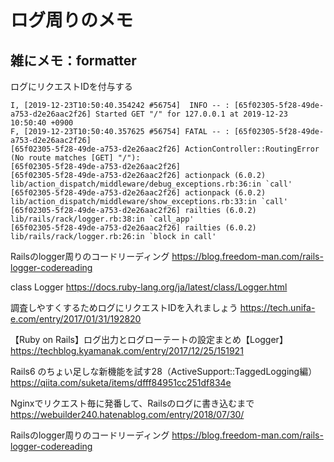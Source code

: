 # ログ周りのメモ

## 雑にメモ：formatter

ログにリクエストIDを付与する

```
I, [2019-12-23T10:50:40.354242 #56754]  INFO -- : [65f02305-5f28-49de-a753-d2e26aac2f26] Started GET "/" for 127.0.0.1 at 2019-12-23 10:50:40 +0900
F, [2019-12-23T10:50:40.357625 #56754] FATAL -- : [65f02305-5f28-49de-a753-d2e26aac2f26]   
[65f02305-5f28-49de-a753-d2e26aac2f26] ActionController::RoutingError (No route matches [GET] "/"):
[65f02305-5f28-49de-a753-d2e26aac2f26]   
[65f02305-5f28-49de-a753-d2e26aac2f26] actionpack (6.0.2) lib/action_dispatch/middleware/debug_exceptions.rb:36:in `call'
[65f02305-5f28-49de-a753-d2e26aac2f26] actionpack (6.0.2) lib/action_dispatch/middleware/show_exceptions.rb:33:in `call'
[65f02305-5f28-49de-a753-d2e26aac2f26] railties (6.0.2) lib/rails/rack/logger.rb:38:in `call_app'
[65f02305-5f28-49de-a753-d2e26aac2f26] railties (6.0.2) lib/rails/rack/logger.rb:26:in `block in call'
```

Railsのlogger周りのコードリーディング
https://blog.freedom-man.com/rails-logger-codereading

class Logger
https://docs.ruby-lang.org/ja/latest/class/Logger.html

調査しやすくするためログにリクエストIDを入れましょう
https://tech.unifa-e.com/entry/2017/01/31/192820

【Ruby on Rails】ログ出力とログローテートの設定まとめ【Logger】
https://techblog.kyamanak.com/entry/2017/12/25/151921

Rails6 のちょい足しな新機能を試す28（ActiveSupport::TaggedLogging編）
https://qiita.com/suketa/items/dfff84951cc251df834e

Nginxでリクエスト毎に発番して、Railsのログに書き込むまで
https://webuilder240.hatenablog.com/entry/2018/07/30/

Railsのlogger周りのコードリーディング
https://blog.freedom-man.com/rails-logger-codereading
